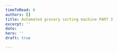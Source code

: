 ```yaml
---
timeToRead: 0
authors: []
title: Automated grocery sorting machine PART 3
excerpt: ''
date: 
hero: ''
draft: true

---
```

